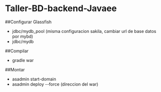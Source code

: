 # Taller-BD-backend-Javaee
##Configurar Glassfish
  + jdbc/mydb_pool (misma configuracion sakila, cambiar url de base datos por mybd)
  + jdbc/mydb

##Compilar
  + gradle war

##Montar
  + asadmin start-domain
  + asadmin deploy --force (direccion del war)
